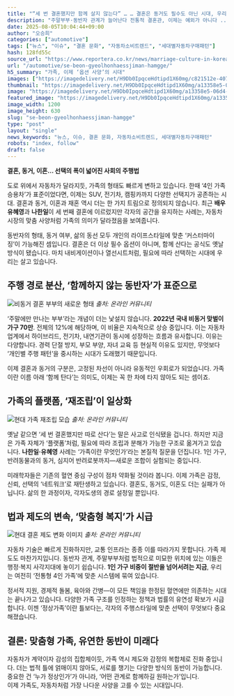 ```yaml
---
title: "“세 번 결혼했지만 함께 살지 않는다” … … 결혼은 동거도 필수도 아닌 시대, 우리 사회 도달한 지점"
description: "주말부부·동반자 관계가 늘어난다 전통적 결혼관, 이제는 예외가 아니다 ..."
date: 2025-08-05T10:04:44+09:00
author: "오승희"
categories: ["automotive"]
tags: ["뉴스", "이슈", "결혼 문화", "자동차소비트렌드", "세대별자동차구매패턴"]
hash: 128fd55c
source_url: "https://www.reportera.co.kr/news/marriage-culture-in-korean-society/"
url: "/automotive/se-beon-gyeolhonhaessjiman-hamgge/"
h5_summary: "가족, 이제 ‘옵션 사양’의 시대"
images: ["https://imagedelivery.net/H9Db0IpqceHdtipd1X60mg/c821512e-4078-408f-ceea-9742e554f700/public", "https://imagedelivery.net/H9Db0IpqceHdtipd1X60mg/a13358e5-06d4-48a8-e460-3ec03f58a600/public", "https://imagedelivery.net/H9Db0IpqceHdtipd1X60mg/81fc75ef-7e2d-4076-128a-d7af61527100/public", "https://imagedelivery.net/H9Db0IpqceHdtipd1X60mg/05475d64-0817-4bf6-e4f1-7ae3554be700/public"]
thumbnail: "https://imagedelivery.net/H9Db0IpqceHdtipd1X60mg/a13358e5-06d4-48a8-e460-3ec03f58a600/public"
image: "https://imagedelivery.net/H9Db0IpqceHdtipd1X60mg/a13358e5-06d4-48a8-e460-3ec03f58a600/public"
featured_image: "https://imagedelivery.net/H9Db0IpqceHdtipd1X60mg/a13358e5-06d4-48a8-e460-3ec03f58a600/public"
image_width: 1200
image_height: 630
slug: "se-beon-gyeolhonhaessjiman-hamgge"
type: "post"
layout: "single"
news_keywords: "뉴스, 이슈, 결혼 문화, 자동차소비트렌드, 세대별자동차구매패턴"
robots: "index, follow"
draft: false
---
```


**결혼, 동거, 이혼… 선택의 폭이 넓어진 사회의 주행법**

도로 위에서 자동차가 달라지듯, 가족의 형태도 빠르게 변하고 있습니다. 한때 ‘4인 가족 승용차’가 표준이었다면, 이제는 SUV, 전기차, 캠핑카까지 다양한 선택지가 공존하는 시대. 결혼과 동거, 이혼과 재혼 역시 더는 한 가지 트림으로 정의되지 않습니다. 최근 **배우 유혜영**과 **나한일**이 세 번째 결혼에 이르렀지만 각자의 공간을 유지하는 사례는, 자동차 시장의 맞춤 사양처럼 가족의 의미가 달라졌음을 보여줍니다.

동반자의 형태, 동거 여부, 삶의 동선 모두 개인의 라이프스타일에 맞춘 ‘커스터마이징’이 가능해진 셈입니다. 결혼은 더 이상 필수 옵션이 아니며, 함께 산다는 공식도 옛날 방식이 됐습니다. 마치 내비게이션이나 열선시트처럼, 필요에 따라 선택하는 시대에 우리는 살고 있습니다.

## 주행 경로 분산, ‘함께하지 않는 동반자’가 표준으로

![비동거 결혼 부부의 새로운 형태](https://imagedelivery.net/H9Db0IpqceHdtipd1X60mg/81fc75ef-7e2d-4076-128a-d7af61527100/public)
*출처: 온라인 커뮤니티*


‘주말에만 만나는 부부’라는 개념이 더는 낯설지 않습니다. **2022년 국내 비동거 맞벌이 가구 70만**. 전체의 12%에 해당하며, 이 비율은 지속적으로 상승 중입니다. 이는 자동차 업계에서 하이브리드, 전기차, 내연기관이 동시에 성장하는 흐름과 유사합니다. 이유는 다양합니다. 경력 단절 방지, 부모 부양, 자녀 교육 등 현실적 이유도 있지만, 무엇보다 ‘개인별 주행 패턴’을 중시하는 시대가 도래했기 때문입니다.

이제 결혼과 동거의 구분은, 고정된 차선이 아니라 유동적인 우회로가 되었습니다. 가족이란 이름 아래 ‘함께 탄다’는 의미도, 이제는 꼭 한 차에 타지 않아도 되는 셈이죠.

## 가족의 플랫폼, ‘재조립’이 일상화

![현대 가족 재조립 모습](https://imagedelivery.net/H9Db0IpqceHdtipd1X60mg/c821512e-4078-408f-ceea-9742e554f700/public)
*출처: 온라인 커뮤니티*


옛날 같으면 ‘세 번 결혼했지만 따로 산다’는 말은 사고로 인식됐을 겁니다. 하지만 지금은 가족 자체가 ‘플랫폼’처럼, 필요에 따라 조립과 분해가 가능한 구조로 옮겨가고 있습니다. **나한일·유혜영** 사례는 ‘가족이란 무엇인가’라는 본질적 질문을 던집니다. 1인 가구, 반려동물과의 동거, 심지어 반려로봇까지—새로운 조합이 실험되는 중입니다.

미래학자들은 기존의 혈연 중심 구성이 점차 약화될 것이라 봅니다. 이제 가족은 감정, 신뢰, 선택의 ‘네트워크’로 재탄생하고 있습니다. 결혼도, 동거도, 이혼도 더는 실패가 아닙니다. 삶의 한 과정이자, 각자도생의 경로 설정일 뿐입니다.

## 법과 제도의 변속, ‘맞춤형 복지’가 시급

![현대 결혼 제도 변화 이미지](https://imagedelivery.net/H9Db0IpqceHdtipd1X60mg/05475d64-0817-4bf6-e4f1-7ae3554be700/public)
*출처: 온라인 커뮤니티*


자동차 기술은 빠르게 진화하지만, 교통 인프라는 종종 이를 따라가지 못합니다. 가족 제도도 마찬가지입니다. 동반자 관계, 주말부부처럼 법적으로 미묘한 위치에 있는 이들은 행정·복지 사각지대에 놓이기 쉽습니다. **1인 가구 비중이 절반을 넘어서려는 지금**, 우리는 여전히 ‘전통형 4인 가족’에 맞춘 시스템에 묶여 있습니다.

정서적 지원, 경제적 돌봄, 육아와 간병—이 모든 책임을 한정된 혈연에만 의존하는 시대는 끝나가고 있습니다. 다양한 가족 구조를 인정하는 정책과 법률의 유연성 확보가 시급합니다. 이젠 ‘정상가족’이란 틀보다는, 각자의 주행스타일에 맞춘 선택이 무엇보다 중요해졌습니다.

## 결론: 맞춤형 가족, 유연한 동반이 미래다

자동차가 계약이자 감성의 집합체이듯, 가족 역시 제도와 감정의 복합체로 진화 중입니다. 더는 법적 틀에 얽매이지 않아도, 서로를 챙기는 다양한 방식의 동반이 가능합니다. 중요한 건 ‘누가 정상인가’가 아니라, ‘어떤 관계로 함께하길 원하는가’입니다.  
이제 가족도, 자동차처럼 가장 나다운 사양을 고를 수 있는 시대입니다.

